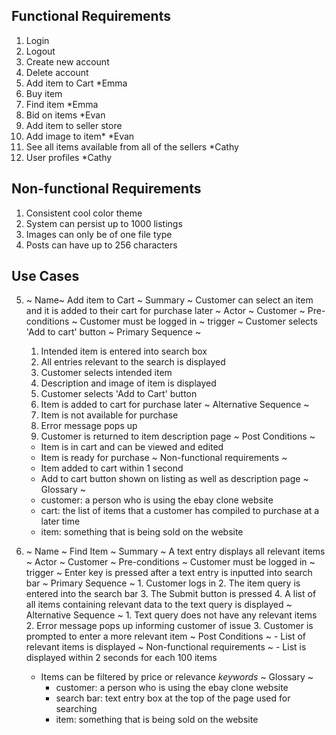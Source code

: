 
## Functional Requirements

1. Login
2. Logout
3. Create new account
4. Delete account
5. Add item to Cart *Emma
6. Buy item
7. Find item *Emma
8. Bid on items *Evan
9. Add item to seller store
10. Add image to item* *Evan
11. See all items available from all of the sellers *Cathy
12. User profiles *Cathy

## Non-functional Requirements

1. Consistent cool color theme
2. System can persist up to 1000 listings
3. Images can only be of one file type
4. Posts can have up to 256 characters

## Use Cases

5. ~ Name~ Add item to Cart
~ Summary ~ Customer can select an item and it is added to their cart for purchase later
~ Actor ~ Customer
~ Pre-conditions ~ Customer must be logged in
~ trigger ~ Customer selects 'Add to cart' button
~ Primary Sequence ~
	1. Intended item is entered into search box
	2. All entries relevant to the search is displayed
	3. Customer selects intended item
	4. Description and image of item is displayed
	5. Customer selects 'Add to Cart' button
	6. Item is added to cart for purchase later
~ Alternative Sequence ~
	1. Item is not available for purchase
	2. Error message pops up
	3. Customer is returned to item description page
~ Post Conditions ~
	- Item is in cart and can be viewed and edited
	- Item is ready for purchase
~ Non-functional requirements ~ 
	- Item added to cart within 1 second
	- Add to cart button shown on listing as well as description page
~ Glossary ~
	- customer: a person who is using the ebay clone website
	- cart: the list of items that a customer has compiled to purchase at a later time
	- item: something that is being sold on the website

7. ~ Name ~ Find Item
~ Summary ~ A text entry displays all relevant items
~ Actor ~ Customer 
~ Pre-conditions ~ Customer must be logged in
~ trigger ~ Enter key is pressed after a text entry is inputted into search bar
~ Primary Sequence ~
        1. Customer logs in
	2. The item query is entered into the search bar
	3. The Submit button is pressed
	4. A list of all items containing relevant data to the text query is displayed
~ Alternative Sequence ~
        1. Text query does not have any relevant items
	2. Error message pops up informing customer of issue
	3. Customer is prompted to enter a more relevant item
~ Post Conditions ~
        - List of relevant items is displayed
~ Non-functional requirements ~ 
        - List is displayed within 2 seconds for each 100 items
	- Items can be filtered by price or relevance *keywords*
~ Glossary ~
        - customer: a person who is using the ebay clone website
        - search bar: text entry box at the top of the page used for searching
        - item: something that is being sold on the website
